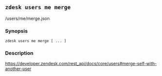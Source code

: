 ## `zdesk users me merge`

/users/me/merge.json

### Synopsis

    zdesk users me merge [ ... ]

### Description

https://developer.zendesk.com/rest_api/docs/core/users#merge-self-with-another-user

